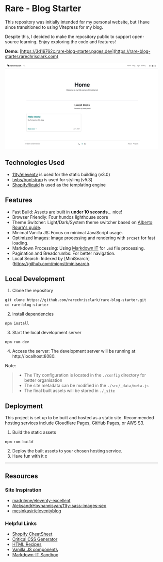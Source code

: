# Rare - Blog Starter

This repository was initially intended for my personal website, but I have since transitioned to using Vitepress for my blog.

Despite this, I decided to make the repository public to support open-source learning. Enjoy exploring the code and features!

**Demo:** [https://3d19762c.rare-blog-starter.pages.dev](https://rare-blog-starter.rarechrisclark.com)

<img src="/screenshot.jpg?raw=true" alt="Rare Blog Starter" width="600" />

## Technologies Used

- [11ty/eleventy](https://github.com/11ty/eleventy) is used for the static building (v3.0)
- [twbs/bootstrap](https://github.com/twbs/bootstrap) is used for styling (v5.3)
- [Shopify/liquid](https://github.com/Shopify/liquid) is used as the templating engine

## Features

- Fast Build: Assets are built in **under 10 seconds**... nice!
- Browser Friendly: Four hundos lighthouse score
- Theme Switcher: Light/Dark/System theme switcher based on [Alberto Roura's guide](https://albertoroura.com/building-a-theme-switcher-for-bootstrap/).
- Minimal Vanilla JS: Focus on minimal JavaScript usage.
- Optimized Images: Image processing and rendering with `srcset` for fast loading.
- Markdown Processing: Using [Markdown IT](https://github.com/markdown-it/markdown-it) for `.md` file processing.
- Pagination and Breadcrumbs: For better navigation.
- Local Search: Indexed by [MiniSearch](https://github.com/micpst/minisearch.

## Local Development

1. Clone the repository
  ```shell
  git clone https://github.com/rarechrisclark/rare-blog-starter.git
  cd rare-blog-starter
  ```
2. Install dependencies
```shell
npm install
```

3. Start the local development server
  ```shell
  npm run dev
  ```
4. Access the server: The development server will be running at http://localhost:8080.

Note:
> - The 11ty configuration is located in the `./config` directory for better organisation
> - The site metadata can be modified in the `./src/_data/meta.js`
> - The final built assets will be stored in `./_site`

## Deployment

This project is set up to be built and hosted as a static site. Recommended hosting services include Cloudflare Pages, GitHub Pages, or AWS S3.

1. Build the static assets
```shell
npm run build
```

2. Deploy the built assets to your chosen hosting service.
3. Have fun with it x

---

## Resources

### Site Inspiration

- [madrilene/eleventy-excellent](https://github.com/madrilene/eleventy-excellent)
- [AleksandrHovhannisyan/11ty-sass-images-seo](https://github.com/AleksandrHovhannisyan/11ty-sass-images-seo)
- [mesinkasir/eleventyblog](https://github.com/mesinkasir/eleventyblog)

### Helpful Links

- [Shopify CheatSheet](https://www.shopify.com/partners/shopify-cheat-sheet)
- [Critical CSS Generator](https://www.corewebvitals.io/tools/critical-css-generator)
- [HTML Recipes](https://htmlrecipes.dev)
- [Vanilla JS components](https://vanillalist.top)
- [Markdown-IT Sandbox](https://markdown-it.github.io)
